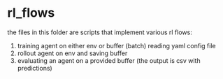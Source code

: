 # rl_flows
the files in this folder are scripts that implement various rl flows:
1. training agent on either env or buffer (batch) reading yaml config file
1. rollout agent on env and saving buffer
1. evaluating an agent on a provided buffer (the output is csv with predictions)

